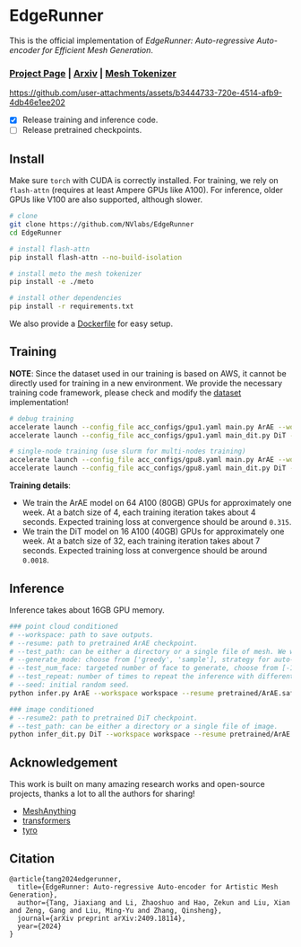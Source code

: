 
# EdgeRunner

This is the official implementation of *EdgeRunner: Auto-regressive Auto-encoder for Efficient Mesh Generation*.

### [Project Page](https://research.nvidia.com/labs/dir/edgerunner/) | [Arxiv](https://arxiv.org/abs/2409.18114) | [Mesh Tokenizer](https://github.com/NVlabs/EdgeRunner/tree/main/meto)


https://github.com/user-attachments/assets/b3444733-720e-4514-afb9-4db46e1ee202


- [x] Release training and inference code.
- [ ] Release pretrained checkpoints.

## Install

Make sure `torch` with CUDA is correctly installed.
For training, we rely on `flash-attn` (requires at least Ampere GPUs like A100). For inference, older GPUs like V100 are also supported, although slower.

```bash
# clone
git clone https://github.com/NVlabs/EdgeRunner
cd EdgeRunner

# install flash-attn
pip install flash-attn --no-build-isolation

# install meto the mesh tokenizer
pip install -e ./meto

# install other dependencies
pip install -r requirements.txt
```

We also provide a [Dockerfile](./Dockerfile) for easy setup.


## Training

**NOTE**: 
Since the dataset used in our training is based on AWS, it cannot be directly used for training in a new environment.
We provide the necessary training code framework, please check and modify the [dataset](./core/provider.py) implementation!

```bash
# debug training
accelerate launch --config_file acc_configs/gpu1.yaml main.py ArAE --workspace workspace_train
accelerate launch --config_file acc_configs/gpu1.yaml main_dit.py DiT --workspace workspace_train_dit

# single-node training (use slurm for multi-nodes training)
accelerate launch --config_file acc_configs/gpu8.yaml main.py ArAE --workspace workspace_train
accelerate launch --config_file acc_configs/gpu8.yaml main_dit.py DiT --workspace workspace_train_dit
```

**Training details**:
* We train the ArAE model on 64 A100 (80GB) GPUs for approximately one week. At a batch size of 4, each training iteration takes about 4 seconds. Expected training loss at convergence should be around `0.315`.
* We train the DiT model on 16 A100 (40GB) GPUs for approximately one week. At a batch size of 32, each training iteration takes about 7 seconds. Expected training loss at convergence should be around `0.0018`.

## Inference

Inference takes about 16GB GPU memory.

```bash
### point cloud conditioned 
# --workspace: path to save outputs.
# --resume: path to pretrained ArAE checkpoint.
# --test_path: can be either a directory or a single file of mesh. We will randomly sample surface points from it.
# --generate_mode: choose from ['greedy', 'sample'], strategy for auto-regressive generation.
# --test_num_face: targeted number of face to generate, choose from [-1, 1000, 2000, 4000], usually 1000 gives most robust results.
# --test_repeat: number of times to repeat the inference with different random seeds.
# --seed: initial random seed.
python infer.py ArAE --workspace workspace --resume pretrained/ArAE.safetensors --test_path data_mesh/ --generate_mode sample --test_num_face 1000 --test_repeat 3 --seed 42

### image conditioned
# --resume2: path to pretrained DiT checkpoint.
# --test_path: can be either a directory or a single file of image.
python infer_dit.py DiT --workspace workspace --resume pretrained/ArAE.safetensors --resume2 pretrained/DiT.safetensors  --test_path data_images/ --generate_mode sample --test_num_face 1000 --test_repeat 3 
```

## Acknowledgement

This work is built on many amazing research works and open-source projects, thanks a lot to all the authors for sharing!

- [MeshAnything](https://github.com/buaacyw/MeshAnything)
- [transformers](https://github.com/huggingface/transformers)
- [tyro](https://github.com/brentyi/tyro)

## Citation

```
@article{tang2024edgerunner,
  title={EdgeRunner: Auto-regressive Auto-encoder for Artistic Mesh Generation},
  author={Tang, Jiaxiang and Li, Zhaoshuo and Hao, Zekun and Liu, Xian and Zeng, Gang and Liu, Ming-Yu and Zhang, Qinsheng},
  journal={arXiv preprint arXiv:2409.18114},
  year={2024}
}
```

